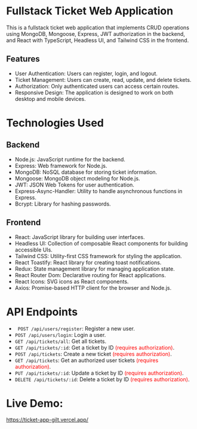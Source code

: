 
# Fullstack Ticket Web Application

This is a fullstack ticket web application that implements CRUD operations using MongoDB, Mongoose, Express, JWT authorization in the backend, and React with TypeScript, Headless UI, and Tailwind CSS in the frontend.

## Features
- User Authentication: Users can register, login, and logout.
- Ticket Management: Users can create, read, update, and delete tickets.
- Authorization: Only authenticated users can access certain routes.
- Responsive Design: The application is designed to work on both desktop and mobile devices.

# Technologies Used

## Backend
- Node.js: JavaScript runtime for the backend.
- Express: Web framework for Node.js.
- MongoDB: NoSQL database for storing ticket information.
- Mongoose: MongoDB object modeling for Node.js.
- JWT: JSON Web Tokens for user authentication.
- Express-Async-Handler: Utility to handle asynchronous functions in Express.
- Bcrypt: Library for hashing passwords.

## Frontend
- React: JavaScript library for building user interfaces.
- Headless UI: Collection of composable React components for  building accessible UIs.
- Tailwind CSS: Utility-first CSS framework for styling the application.
- React Toastify: React library for creating toast notifications.
- Redux: State management library for managing application state.
- React Router Dom: Declarative routing for React applications.
- React Icons: SVG icons as React components.
- Axios: Promise-based HTTP client for the browser and Node.js.



# API Endpoints
- ``` POST /api/users/register```: Register a new user.
- ```POST /api/users/login```: Login a user.
- ```GET /api/tickets/all```: Get all tickets.
- ```GET /api/tickets/:id```: Get a ticket by ID <span style="color: red;">(requires authorization)</span>.
- ```POST /api/tickets```: Create a new ticket <span style="color: red;">(requires authorization)</span>.
- ```GET /api/tickets```: Get an authorized user tickets <span style="color: red;">(requires authorization)</span>.
- ```PUT /api/tickets/:id```: Update a ticket by ID <span style="color: red;">(requires authorization)</span>.
- ```DELETE /api/tickets/:id```: Delete a ticket by ID <span style="color: red;">(requires authorization)</span>.

# Live Demo:
https://ticket-app-gilt.vercel.app/
